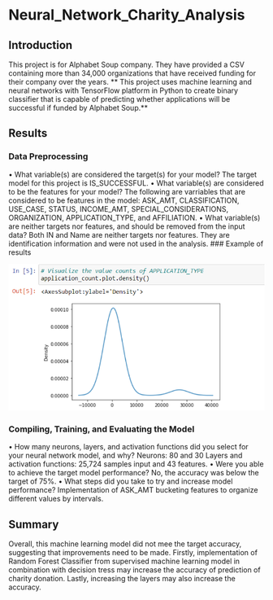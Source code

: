 # Neural_Network_Charity_Analysis
## Introduction
This project is for Alphabet Soup company. They have provided a CSV containing more than 34,000 organizations that have received funding for their company over the years. ** This project uses machine learning and neural networks with TensorFlow platform in Python to create binary classifier that is capable of predicting whether applications will be successful if funded by Alphabet Soup.**

## Results
### Data Preprocessing 
•	What variable(s) are considered the target(s) for your model?
The target model for this project is IS_SUCCESSFUL.
•	What variable(s) are considered to be the features for your model?
The following are varriables that are considered to be features in the model: ASK_AMT, CLASSIFICATION, USE_CASE, STATUS, INCOME_AMT, SPECIAL_CONSIDERATIONS, ORGANIZATION, APPLICATION_TYPE, and AFFILIATION.
•	What variable(s) are neither targets nor features, and should be removed from the input data?
Both IN and Name are neither targets nor features. They are identification information and were not used in the analysis.
	### Example of results

![1](1.png)

### Compiling, Training, and Evaluating the Model 
•	How many neurons, layers, and activation functions did you select for your neural network model, and why?
Neurons: 80 and 30
Layers and activation functions: 25,724 samples input and 43 features.
•	Were you able to achieve the target model performance?
No, the accuracy was below the target of 75%.
•	What steps did you take to try and increase model performance?
Implementation of ASK_AMT bucketing features to organize different values by intervals. 

## Summary
Overall, this machine learning model did not mee the target accuracy, suggesting that improvements need to be made. Firstly, implementation of Random Forest Classifier from supervised machine learning model in combination with decision tress may increase the accuracy of prediction of charity donation. Lastly, increasing the layers may also increase the accuracy. 
